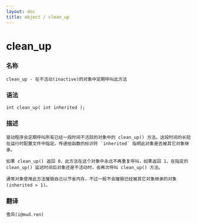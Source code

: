 ```yaml
---
layout: doc
title: object / clean_up
---
```

# clean_up

### 名称

    clean_up - 在不活动(inactive)的对象中定期呼叫此方法

### 语法

    int clean_up( int inherited );

### 描述

    驱动程序会定期呼叫所有已经一段时间不活跃的对象中的 clean_up() 方法。这段时间的长短在运行时配置文件中指定。传递给函数的标识符 `inherited` 指明此对象是否被其它对象继承。

    如果 clean_up() 返回 0，此方法在这个对象中永远不再重复呼叫，如果返回 1，在指定的 clean_up() 延迟时间后对象还是不活动时，会再次呼叫 clean_up() 方法。

    通常对象使用此方法摧毁自己以节省内存，不过一般不会摧毁已经被其它对象继承的对象(inherited > 1)。

### 翻译

    雪风(i@mud.ren)
